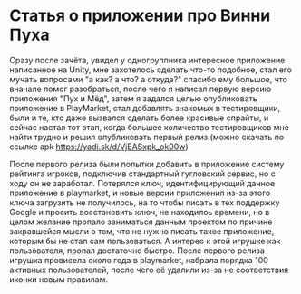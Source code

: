 # Cтатья о приложении про Винни Пуха

Сразу после зачёта, увидел у одногруппника  интересное приложение написанное на Unity, мне захотелось сделать что-то подобное, стал его мучать вопросами "а как? а что? а откуда?" спасибо ему большое, что вначале помог разобраться, после чего я написал первую версию приложения "Пух и Мёд", затем я задался целью опубликовать приложение в PlayMarket, стал добавлять знакомых в тестировщики, были и те, кто даже вызвался сделать более красивые спрайты, и сейчас настал тот этап, когда большее количество тестировщиков мне найти трудно и решил опубликовать  первый релиз.(можно скачать по ссылке apk https://yadi.sk/d/VjEASxpk_ok00w)

После первого релиза были попытки добавить в приложение систему рейтинга игроков, подключив стандартный гугловский сервис, но с ходу он не заработал. Потерялся ключ, идентифицирующий данное приложение в playmarket, и новые версии приложения из-за этого ключа загрузить не получилось, на то чтобы писать в тех поддержку Google и просить восстановить ключ, не находилоь времени, но в целом желание пропало заниматься данным проектом по причине закравшейся мысли о том, что не нужно писать такое приложение, которым бы не стал сам пользоваться. А интерес к этой игрушке как пользователя, пропал достаточно быстро. После первого релиза игрушка провисела около года в playmarket, набрала порядка 100 активных пользователей, после чего её удалили из-за не соответствия иконки новым правилам.